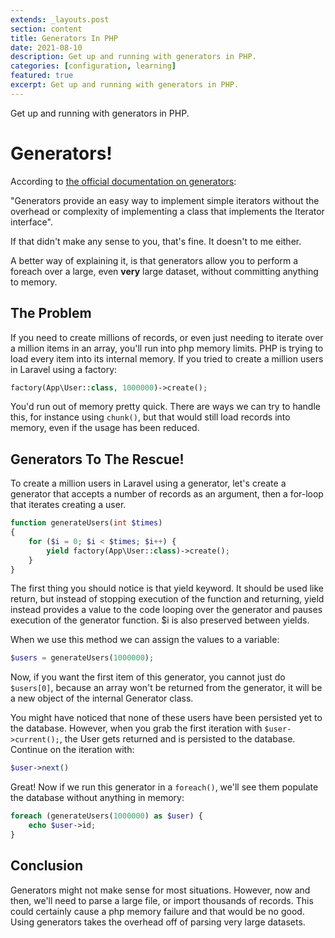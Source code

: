 ```yaml
---
extends: _layouts.post
section: content
title: Generators In PHP
date: 2021-08-10
description: Get up and running with generators in PHP.
categories: [configuration, learning]
featured: true
excerpt: Get up and running with generators in PHP.
---
```


Get up and running with generators in PHP.

# Generators!

According to [the official documentation on generators](https://www.php.net/manual/en/language.generators.overview.php):

"Generators provide an easy way to implement simple iterators without the overhead or complexity 
of implementing a class that implements the Iterator interface".

If that didn't make any sense to you, that's fine. It doesn't to me either.

A better way of explaining it, is that generators allow you to perform a foreach over a large, 
even **very** large dataset, without committing anything to memory.

## The Problem

If you need to create millions of records, or even just needing to iterate over a million items in an array, you'll run 
into php memory limits. PHP is trying to load every item into its internal memory. If you tried to create a million
users in Laravel using a factory:
 
```php
factory(App\User::class, 1000000)->create();
```       

You'd run out of memory pretty quick. There are ways we can try to handle this, for instance using `chunk()`, but that 
would still load records into memory, even if the usage has been reduced.

## Generators To The Rescue!

To create a million users in Laravel using a generator, let's create a generator that accepts a number of records as an 
argument, then a for-loop that iterates creating a user.

```php
function generateUsers(int $times)
{
    for ($i = 0; $i < $times; $i++) {
        yield factory(App\User::class)->create();
    }
}
```

The first thing you should notice is that yield keyword. It should be used like return, but instead of stopping 
execution of the function and returning, yield instead provides a value to the code looping over the generator and 
pauses execution of the generator function. $i is also preserved between yields.

When we use this method we can assign the values to a variable:

```php
$users = generateUsers(1000000);
```

Now, if you want the first item of this generator, you cannot just do `$users[0]`, because an array won't be returned from the generator, it will be a new object of the internal Generator class.

You might have noticed that none of these users have been persisted yet to the database. However, when you grab the 
first iteration with `$user->current();`, the User gets returned and is persisted to the database. Continue on the iteration with:

```php
$user->next() 
```    

Great! Now if we run this generator in a `foreach()`, we'll see them populate the database without anything in memory:

```php
foreach (generateUsers(1000000) as $user) {
    echo $user->id;
}
```

## Conclusion

Generators might not make sense for most situations. However, now and then, we'll need to parse a large file, or import
thousands of records. This could certainly cause a php memory failure and that would be no good. Using generators takes
the overhead off of parsing very large datasets.
